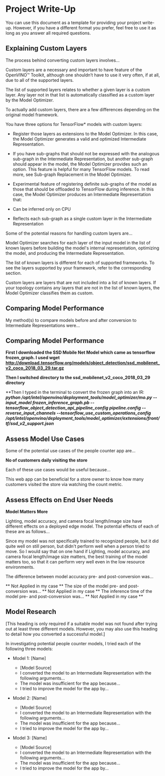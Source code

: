 # Project Write-Up

You can use this document as a template for providing your project write-up. However, if you
have a different format you prefer, feel free to use it as long as you answer all required
questions.

## Explaining Custom Layers

The process behind converting custom layers involves...

Custom layers are a necessary and important to have feature of the OpenVINO™ Toolkit, although one shouldn’t have to use it very often, if at all, due to all of the supported layers. 

The list of supported layers relates to whether a given layer is a custom layer. Any layer not in that list is automatically classified as a custom layer by the Model Optimizer.

To actually add custom layers, there are a few differences depending on the original model framework. 

You have three options for TensorFlow* models with custom layers:

- Register those layers as extensions to the Model Optimizer. In this case, the Model Optimizer generates a valid and optimized Intermediate Representation.
- If you have sub-graphs that should not be expressed with the analogous sub-graph in the Intermediate Representation, but another sub-graph should appear in the model, the Model Optimizer provides such an option. This feature is helpful for many TensorFlow models. To read more, see Sub-graph Replacement in the Model Optimizer.
- Experimental feature of registering definite sub-graphs of the model as those that should be offloaded to TensorFlow during inference. In this case, the Model Optimizer produces an Intermediate Representation that:

 - Can be inferred only on CPU 
 - Reflects each sub-graph as a single custom layer in the Intermediate Representation


Some of the potential reasons for handling custom layers are...

Model Optimizer searches for each layer of the input model in the list of known layers before building the model's internal representation, optimizing the model, and producing the Intermediate Representation.

The list of known layers is different for each of supported frameworks. To see the layers supported by your framework, refer to the corresponding section.

Custom layers are layers that are not included into a list of known layers. If your topology contains any layers that are not in the list of known layers, the Model Optimizer classifies them as custom.

## Comparing Model Performance

My method(s) to compare models before and after conversion to Intermediate Representations
were...


## Comparing Model Performance


**First I downloaded the SSD Mobile Net Model which came as tensorflow frozen_graph. I used wget http://download.tensorflow.org/models/object_detection/ssd_mobilenet_v2_coco_2018_03_29.tar.gz**

**Then I switched directory to the ssd_mobilenet_v2_coco_2018_03_29 directory**

**Then I typed in the terminal to convert the frozen graph into an IR:
***python /opt/intel/openvino/deployment_tools/model_optimizer/mo.py --input_model frozen_inference_graph.pb --tensorflow_object_detection_api_pipeline_config pipeline.config --reverse_input_channels --tensorflow_use_custom_operations_config /opt/intel/openvino/deployment_tools/model_optimizer/extensions/front/tf/ssd_v2_support.json***

## Assess Model Use Cases

Some of the potential use cases of the people counter app are...

**No of customers daily visiting the store**
 
Each of these use cases would be useful because...

This web app can be beneficial for a store owner to know how many customers visited the store via watching the count metric.

## Assess Effects on End User Needs

**Model Matters More**

Lighting, model accuracy, and camera focal length/image size have different effects on a
deployed edge model. The potential effects of each of these are as follows...

Since my model was not specifically trained to recognized people, but it did quite well on still person, but didn't perform well when a person tried to move. So I would say that on one hand if Lighting, model accuracy, and camera focal length/image size matters, the best training of the model matters too, so that it can perform very well even in the low resource environments.

The difference between model accuracy pre- and post-conversion was...

** Not Applied in my case **
The size of the model pre- and post-conversion was...
** Not Applied in my case **
The inference time of the model pre- and post-conversion was...
** Not Applied in my case **

## Model Research

[This heading is only required if a suitable model was not found after trying out at least three
different models. However, you may also use this heading to detail how you converted 
a successful model.]

In investigating potential people counter models, I tried each of the following three models:

- Model 1: [Name]
  - [Model Source]
  - I converted the model to an Intermediate Representation with the following arguments...
  - The model was insufficient for the app because...
  - I tried to improve the model for the app by...
  
- Model 2: [Name]
  - [Model Source]
  - I converted the model to an Intermediate Representation with the following arguments...
  - The model was insufficient for the app because...
  - I tried to improve the model for the app by...

- Model 3: [Name]
  - [Model Source]
  - I converted the model to an Intermediate Representation with the following arguments...
  - The model was insufficient for the app because...
  - I tried to improve the model for the app by...
